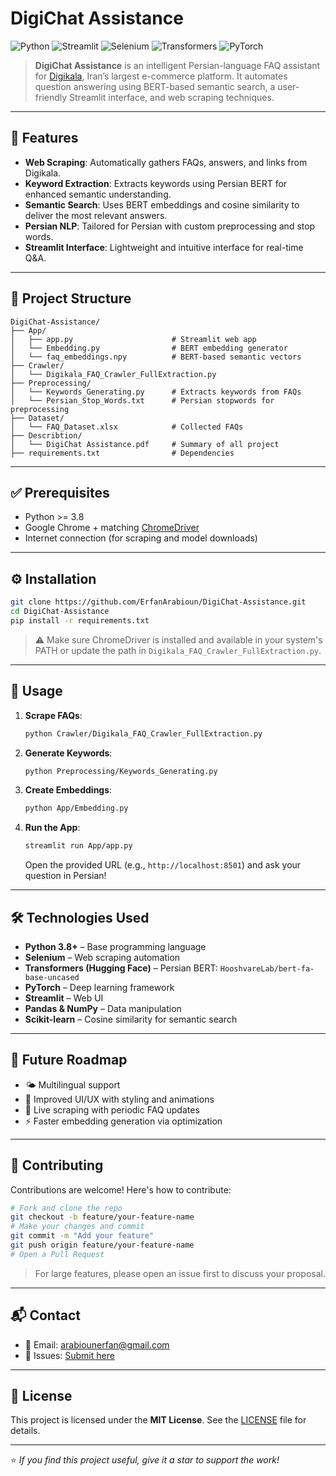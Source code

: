 # DigiChat Assistance

![Python](https://img.shields.io/badge/Python-3.8+-blue.svg)
![Streamlit](https://img.shields.io/badge/Streamlit-1.38.0-red.svg)
![Selenium](https://img.shields.io/badge/Selenium-4.25.0-green.svg)
![Transformers](https://img.shields.io/badge/Transformers-4.44.2-orange.svg)
![PyTorch](https://img.shields.io/badge/PyTorch-2.4.1-blue.svg)

> **DigiChat Assistance** is an intelligent Persian-language FAQ assistant for [Digikala](https://www.digikala.com/), Iran’s largest e-commerce platform. It automates question answering using BERT-based semantic search, a user-friendly Streamlit interface, and web scraping techniques.

---

## 🧠 Features

* **Web Scraping**: Automatically gathers FAQs, answers, and links from Digikala.
* **Keyword Extraction**: Extracts keywords using Persian BERT for enhanced semantic understanding.
* **Semantic Search**: Uses BERT embeddings and cosine similarity to deliver the most relevant answers.
* **Persian NLP**: Tailored for Persian with custom preprocessing and stop words.
* **Streamlit Interface**: Lightweight and intuitive interface for real-time Q\&A.

---

## 📁 Project Structure

```
DigiChat-Assistance/
├── App/
│   ├── app.py                      # Streamlit web app
│   └── Embedding.py                # BERT embedding generator
│   └── faq_embeddings.npy          # BERT-based semantic vectors              
├── Crawler/
│   └── Digikala_FAQ_Crawler_FullExtraction.py
├── Preprocessing/
│   └── Keywords_Generating.py      # Extracts keywords from FAQs
│   └── Persian_Stop_Words.txt      # Persian stopwords for preprocessing
├── Dataset/
│   └── FAQ_Dataset.xlsx            # Collected FAQs
├── Describtion/
│   └── DigiChat Assistance.pdf     # Summary of all project
├── requirements.txt                # Dependencies
```

---

## ✅ Prerequisites

* Python >= 3.8
* Google Chrome + matching [ChromeDriver](https://sites.google.com/chromium.org/driver/)
* Internet connection (for scraping and model downloads)

---

## ⚙️ Installation

```bash
git clone https://github.com/ErfanArabioun/DigiChat-Assistance.git
cd DigiChat-Assistance
pip install -r requirements.txt
```

> ⚠️ Make sure ChromeDriver is installed and available in your system's PATH or update the path in `Digikala_FAQ_Crawler_FullExtraction.py`.

---

## 🚀 Usage

1. **Scrape FAQs**:

   ```bash
   python Crawler/Digikala_FAQ_Crawler_FullExtraction.py
   ```

2. **Generate Keywords**:

   ```bash
   python Preprocessing/Keywords_Generating.py
   ```

3. **Create Embeddings**:

   ```bash
   python App/Embedding.py
   ```

4. **Run the App**:

   ```bash
   streamlit run App/app.py
   ```

   Open the provided URL (e.g., `http://localhost:8501`) and ask your question in Persian!

---

## 🛠️ Technologies Used

* **Python 3.8+** – Base programming language
* **Selenium** – Web scraping automation
* **Transformers (Hugging Face)** – Persian BERT: `HooshvareLab/bert-fa-base-uncased`
* **PyTorch** – Deep learning framework
* **Streamlit** – Web UI
* **Pandas & NumPy** – Data manipulation
* **Scikit-learn** – Cosine similarity for semantic search

---

## 🌱 Future Roadmap

* 🌤 Multilingual support
* 🎨 Improved UI/UX with styling and animations
* 🔄 Live scraping with periodic FAQ updates
* ⚡ Faster embedding generation via optimization

---

## 🤝 Contributing

Contributions are welcome! Here's how to contribute:

```bash
# Fork and clone the repo
git checkout -b feature/your-feature-name
# Make your changes and commit
git commit -m "Add your feature"
git push origin feature/your-feature-name
# Open a Pull Request
```

> For large features, please open an issue first to discuss your proposal.

---

## 📬 Contact

* 📧 Email: [arabiounerfan@gmail.com](mailto:arabiounerfan@gmail.com)
* 🐛 Issues: [Submit here](https://github.com/ErfanArabioun/DigiChat-Assistance/issues)

---

## 📄 License

This project is licensed under the **MIT License**. See the [LICENSE](LICENSE) file for details.

---

⭐️ *If you find this project useful, give it a star to support the work!*
